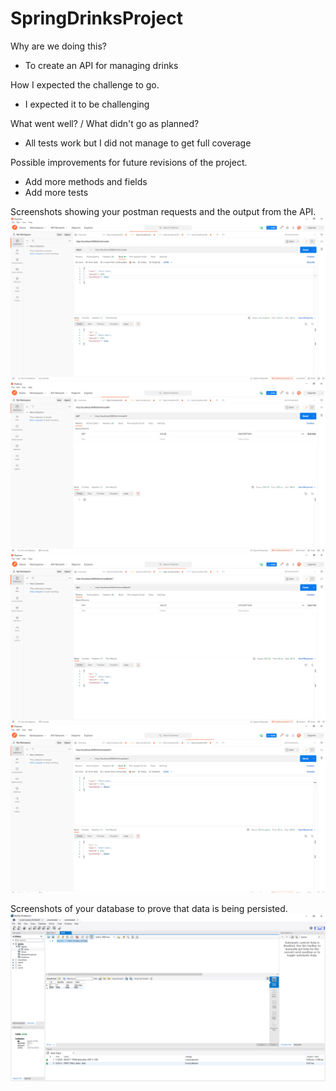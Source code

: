 # SpringDrinksProject
Why are we doing this?
- To create an API for managing drinks

How I expected the challenge to go.
- I expected it to be challenging

What went well? / What didn't go as planned?
- All tests work but I did not manage to get full coverage 

Possible improvements for future revisions of the project.
- Add more methods and fields
- Add more tests

Screenshots showing your postman requests and the output from the API.
![Alt text](PostmanCreate.png)
![Alt text](PostmanReadAll.png)
![Alt text](PostmanReadByID.png)
![Alt text](PostmanUpdate.png)

Screenshots of your database to prove that data is being persisted.
![Alt text](Database.png)
